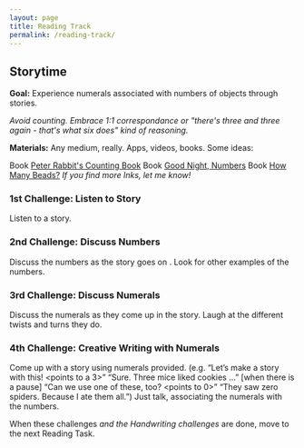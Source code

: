 ```yaml
---
layout: page
title: Reading Track
permalink: /reading-track/
---
```


## Storytime

**Goal:** Experience numerals associated with numbers of objects through stories.

_Avoid counting. Embrace 1:1 correspondance or "there's three and three again - that's what six does" kind of reasoning._

**Materials:** Any medium, really. Apps, videos, books. Some ideas:

Book [Peter Rabbit's Counting Book](https://smile.amazon.com/Peter-Rabbits-Counting-Beatrix-Potter/dp/0723244855/ref=sr_1_12?dchild=1&keywords=beatrix+potter+board+book+number&qid=1624158186&sr=8-12)
Book [Good Night, Numbers](https://smile.amazon.com/Goodnight-Numbers-Danica-McKellar/dp/110193381X/ref=sr_1_2?dchild=1&keywords=board+book+numbers+story&qid=1624158547&sr=8-2)
Book [How Many Beads?](https://smile.amazon.com/How-Many-Beads-My-World/dp/1680106821/ref=sr_1_5?dchild=1&keywords=board+book+how+many+numbers&qid=1624159005&sr=8-5)
_If you find more lnks, let me know!_

### 1st Challenge: Listen to Story
Listen to a story.

### 2nd Challenge: Discuss Numbers
Discuss the numbers as the story goes on .  Look for other examples of the numbers.

### 3rd Challenge: Discuss Numerals
Discuss the numerals as they come up in the story. Laugh at the different twists and turns they do.

### 4th Challenge: Creative Writing with Numerals
Come up with a story using numerals provided. (e.g. “Let’s make a story with this! <points to a 3>” “Sure. Three mice liked cookies …” [when there is a pause] “Can we use one of these, too? <points to 0>” “They saw zero spiders. Because I ate them all.”) Just talk, associating the numerals with the numbers.

When these challenges *and the Handwriting challenges* are done, move to the next Reading Task.
